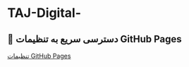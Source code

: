 # TAJ-Digital-
## 🔗 دسترسی سریع به تنظیمات GitHub Pages  
[تنظیمات GitHub Pages](https://github.com/USERNAME/REPOSITORY/settings/pages)
